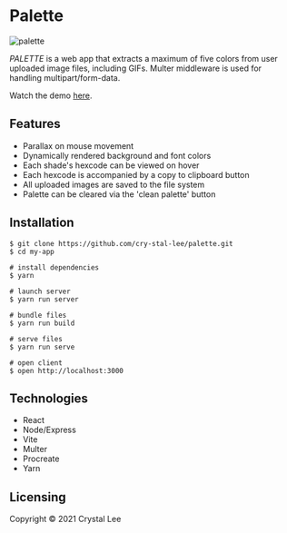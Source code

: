 # Palette
![palette](https://user-images.githubusercontent.com/52181740/138830927-3827056c-3ff1-4b33-b1ab-8de367379c15.gif)

*PALETTE* is a web app that extracts a maximum of five colors from user uploaded image files, including GIFs. Multer middleware is used for handling multipart/form-data.

Watch the demo [here]().

## Features
- Parallax on mouse movement
- Dynamically rendered background and font colors
- Each shade's hexcode can be viewed on hover
- Each hexcode is accompanied by a copy to clipboard button
- All uploaded images are saved to the file system
- Palette can be cleared via the 'clean palette' button

## Installation
```
$ git clone https://github.com/cry-stal-lee/palette.git
$ cd my-app

# install dependencies
$ yarn

# launch server
$ yarn run server

# bundle files
$ yarn run build

# serve files
$ yarn run serve

# open client
$ open http://localhost:3000
```

## Technologies
- React
- Node/Express
- Vite
- Multer
- Procreate
- Yarn

## Licensing
Copyright © 2021 Crystal Lee

